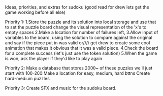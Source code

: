 Ideas, priorities, and extras for sudoku (good read for drew lets get the game working before all else)

Priority 1:
1.Store the puzzle and its solution into local storage and use that to set the puzzle board
change the visual representation of the 'x's to empty spaces
2.Make a location for number of failures left, 
3.Allow input of variables to the board, using the solution to compare against the original and say if the piece put in was valid or//// get drew to create some cool animation that
makes it obvious that it was a valid piece.
4.Check the board for a complete success (let's just use the token solution)
5.When the game is won, ask the player if they'd like to play again

Priority 2:
Make a database that stores 2000~ of these puzzles we'll just start with 100-200
Make a location for easy, medium, hard bttns
Create hard-medium puzzles

Priority 3:
Create SFX and music for the sudoku board.




